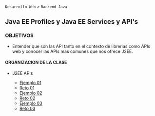 `Desarrollo Web` > `Backend Java`  

## Java EE Profiles y Java EE Services y API's

### OBJETIVOS 

- Entender que son las API tanto en el contexto de librerias como APIs web y conocer las APIs mas comunes que nos ofrece J2EE.

#### ORGANIZACION DE LA CLASE 

- J2EE APIs

	- [Ejemplo 01](Ejemplo-01)
	- [Reto 01](Reto-01)
	- [Ejemplo 02](Ejemplo-02)
	- [Reto 02](Reto-02)
	- [Ejemplo 03](Ejemplo-03)
	- [Reto 03](Reto-03)

